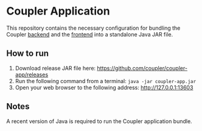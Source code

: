 Coupler Application
===================

This repository contains the necessary configuration for bundling the Coupler
[backend](https://github.com/coupler/coupler-api) and the
[frontend](https://github.com/coupler/coupler-frontend) into a standalone Java
JAR file.

How to run
----------

1. Download release JAR file here: https://github.com/coupler/coupler-app/releases
2. Run the following command from a terminal: `java -jar coupler-app.jar`
3. Open your web browser to the following address: http://127.0.0.1:13603

Notes
-----

A recent version of Java is required to run the Coupler application bundle.
